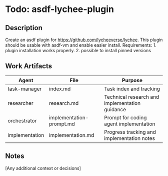 # Todo: asdf-lychee-plugin

## Description

Create an asdf plugin for <https://github.com/lycheeverse/lychee>. This plugin should be usable with asdf-vm and enable easier install. Requirements: 1. plugin installation works properly. 2. possible to install pinned versions

## Work Artifacts

| Agent          | File                    | Purpose                                         |
| -------------- | ----------------------- | ----------------------------------------------- |
| task-manager   | index.md                | Task index and tracking                        |
| researcher     | research.md             | Technical research and implementation guidance |
| orchestrator   | implementation-prompt.md | Prompt for coding agent implementation         |
| implementation | implementation.md       | Progress tracking and implementation notes     |

## Notes

[Any additional context or decisions]

